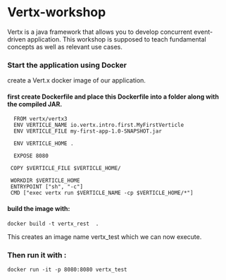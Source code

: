 # Vertx-workshop

Vertx is a java framework that allows you to develop concurrent event-driven application. This workshop is supposed to teach fundamental concepts as well as relevant use cases.

### Start the application using Docker
create a Vert.x docker image of our application.

#### first create Dockerfile and place this Dockerfile into a folder along with the compiled JAR.

      FROM vertx/vertx3
      ENV VERTICLE_NAME io.vertx.intro.first.MyFirstVerticle
      ENV VERTICLE_FILE my-first-app-1.0-SNAPSHOT.jar
 
      ENV VERTICLE_HOME .
 
      EXPOSE 8080
 
     COPY $VERTICLE_FILE $VERTICLE_HOME/
 
     WORKDIR $VERTICLE_HOME
     ENTRYPOINT ["sh", "-c"]
     CMD ["exec vertx run $VERTICLE_NAME -cp $VERTICLE_HOME/*"]

#### build the image with:
    docker build -t vertx_rest  .
This creates an image name vertx_test which we can now execute.
### Then run it with :                
    docker run -it -p 8080:8080 vertx_test

 
 




